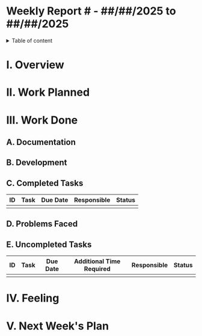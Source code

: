 # Weekly Report # - ##/##/2025 to ##/##/2025

<details> 

<summary> Table of content </summary>

- [Weekly Report # - ##/##/2025 to ##/##/2025](#weekly-report----2025-to-2025)
- [I. Overview](#i-overview)
- [II. Work Planned](#ii-work-planned)
- [III. Work Done](#iii-work-done)
  - [A. Documentation](#a-documentation)
  - [B. Development](#b-development)
  - [C. Completed Tasks](#c-completed-tasks)
  - [D. Problems Faced](#d-problems-faced)
  - [E. Uncompleted Tasks](#e-uncompleted-tasks)
- [IV. Feeling](#iv-feeling)
- [V. Next Week's Plan](#v-next-weeks-plan)

</details>

# I. Overview

# II. Work Planned

# III. Work Done

## A. Documentation

## B. Development

## C. Completed Tasks

|ID|Task|Due Date|Responsible| Status|
|-|-|-|-|-|
||||||

## D. Problems Faced

## E. Uncompleted Tasks

|ID|Task|Due Date|Additional Time Required |Responsible| Status|
|-|-|-|-|-|-|
|||||||

# IV. Feeling

# V. Next Week's Plan